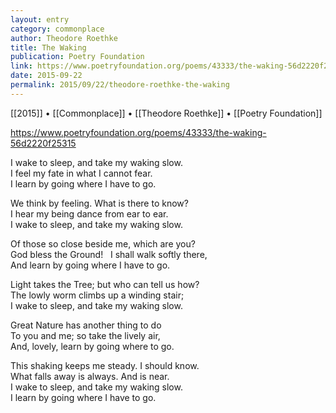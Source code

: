 ```yaml
---
layout: entry
category: commonplace
author: Theodore Roethke
title: The Waking
publication: Poetry Foundation
link: https://www.poetryfoundation.org/poems/43333/the-waking-56d2220f25315
date: 2015-09-22
permalink: 2015/09/22/theodore-roethke-the-waking
---
```


[[2015]] • [[Commonplace]] • [[Theodore Roethke]] • [[Poetry Foundation]]

https://www.poetryfoundation.org/poems/43333/the-waking-56d2220f25315

I wake to sleep, and take my waking slow.   
<br>I feel my fate in what I cannot fear.   
<br>I learn by going where I have to go. 

We think by feeling. What is there to know?   
<br>I hear my being dance from ear to ear.   
<br>I wake to sleep, and take my waking slow. 

Of those so close beside me, which are you?   
<br>God bless the Ground!   I shall walk softly there,   
<br>And learn by going where I have to go. 

Light takes the Tree; but who can tell us how?   
<br>The lowly worm climbs up a winding stair;   
<br>I wake to sleep, and take my waking slow. 

Great Nature has another thing to do   
<br>To you and me; so take the lively air,   
<br>And, lovely, learn by going where to go. 

This shaking keeps me steady. I should know.   
<br>What falls away is always. And is near.   
<br>I wake to sleep, and take my waking slow.   
<br>I learn by going where I have to go.
